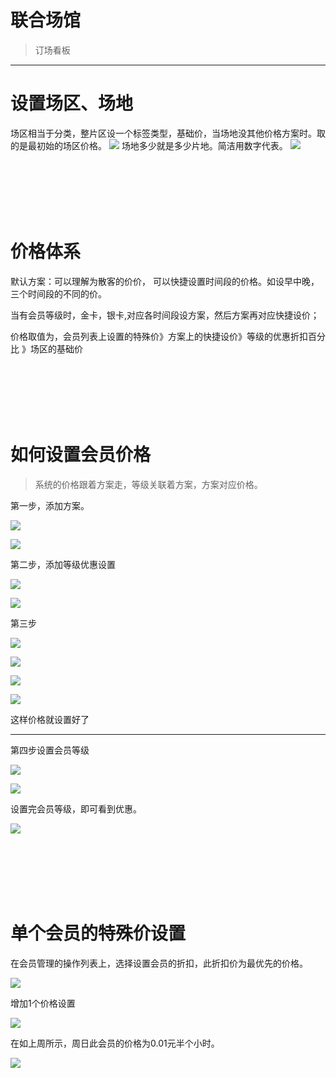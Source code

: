 # 联合场馆

> 订场看板
> 
---

# 设置场区、场地

场区相当于分类，整片区设一个标签类型，基础价，当场地没其他价格方案时。取的是最初始的场区价格。
![](images\venue\p15.png)
场地多少就是多少片地。简洁用数字代表。
![](images\venue\p16.png)

<br><br><br><br><br>

# 价格体系

默认方案：可以理解为散客的价价， 可以快捷设置时间段的价格。如设早中晚，三个时间段的不同的价。

当有会员等级时，金卡，银卡,对应各时间段设方案，然后方案再对应快捷设价；

价格取值为，会员列表上设置的特殊价》方案上的快捷设价》等级的优惠折扣百分比 》场区的基础价

<br><br><br><br><br>

# 如何设置会员价格

> 系统的价格跟着方案走，等级关联着方案，方案对应价格。
> 
第一步，添加方案。

![](images\venue\p1.png)

![](images\venue\p2.png)

第二步，添加等级优惠设置

![](images\venue\p3.png)

![](images\venue\p4.png)

第三步

![](images\venue\p5.png)

![](images\venue\p6.png)

![](images\venue\p7.png)

![](images\venue\p8.png)

这样价格就设置好了

---

第四步设置会员等级

![](images\venue\p9.png)

![](images\venue\p10.png)

设置完会员等级，即可看到优惠。

![](images\venue\p11.png)

<br><br><br><br><br>

# 单个会员的特殊价设置

在会员管理的操作列表上，选择设置会员的折扣，此折扣价为最优先的价格。

![](images\venue\p12.png)

增加1个价格设置

![](images\venue\p13.png)

在如上周所示，周日此会员的价格为0.01元半个小时。

![](images\venue\p14.png)

<br><br><br><br><br>

